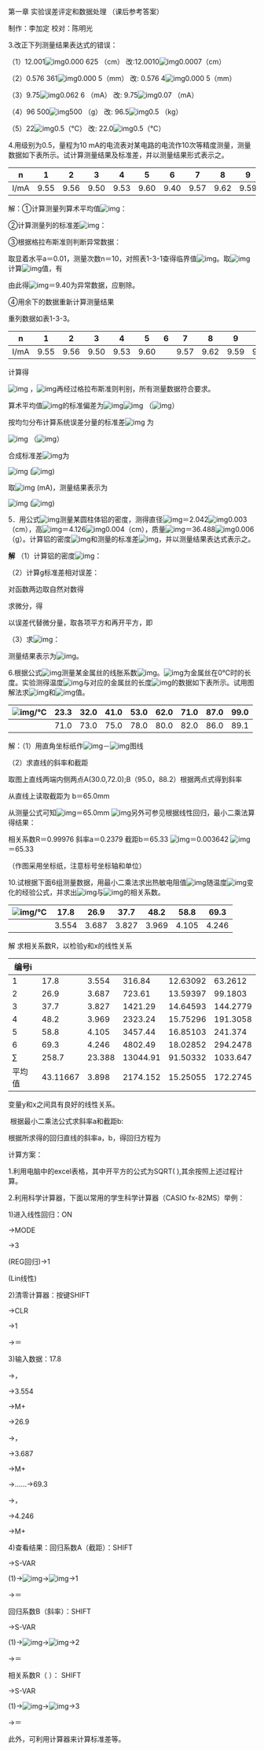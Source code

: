 第一章 实验误差评定和数据处理 （课后参考答案）

制作：李加定  校对：陈明光

3.改正下列测量结果表达式的错误：

（1）12.001![img](https://wkrtcs.bdimg.com/rtcs/image?w=17&md5sum=1ab9f4d4adfa38e01060723dc51718b1&sign=c0408f0664&rtcs_flag=2&rtcs_ver=4&l=webapp&bucketNum=384&ipr=%7B%22c%22%3A%22dc9505c7e13e00185dcfcdc9e311fbfc.png%22%2C%22h%22%3A%2220%22%2C%22oriType%22%3A%22equation%22%2C%22t%22%3A%22img%22%2C%22w%22%3A%2217%22%7D)0.000 625 （cm）            改:12.0010![img](https://wkrtcs.bdimg.com/rtcs/image?w=17&md5sum=1ab9f4d4adfa38e01060723dc51718b1&sign=c0408f0664&rtcs_flag=2&rtcs_ver=4&l=webapp&bucketNum=384&ipr=%7B%22c%22%3A%22dc9505c7e13e00185dcfcdc9e311fbfc.png%22%2C%22h%22%3A%2220%22%2C%22oriType%22%3A%22equation%22%2C%22t%22%3A%22img%22%2C%22w%22%3A%2217%22%7D)0.0007（cm）

（2）0.576 361![img](https://wkrtcs.bdimg.com/rtcs/image?w=17&md5sum=1ab9f4d4adfa38e01060723dc51718b1&sign=c0408f0664&rtcs_flag=2&rtcs_ver=4&l=webapp&bucketNum=384&ipr=%7B%22c%22%3A%22dc9505c7e13e00185dcfcdc9e311fbfc.png%22%2C%22h%22%3A%2220%22%2C%22oriType%22%3A%22equation%22%2C%22t%22%3A%22img%22%2C%22w%22%3A%2217%22%7D)0.000 5（mm）            改: 0.576 4![img](https://wkrtcs.bdimg.com/rtcs/image?w=17&md5sum=1ab9f4d4adfa38e01060723dc51718b1&sign=c0408f0664&rtcs_flag=2&rtcs_ver=4&l=webapp&bucketNum=384&ipr=%7B%22c%22%3A%22dc9505c7e13e00185dcfcdc9e311fbfc.png%22%2C%22h%22%3A%2220%22%2C%22oriType%22%3A%22equation%22%2C%22t%22%3A%22img%22%2C%22w%22%3A%2217%22%7D)0.000 5（mm）

（3）9.75![img](https://wkrtcs.bdimg.com/rtcs/image?w=17&md5sum=1ab9f4d4adfa38e01060723dc51718b1&sign=c0408f0664&rtcs_flag=2&rtcs_ver=4&l=webapp&bucketNum=384&ipr=%7B%22c%22%3A%22dc9505c7e13e00185dcfcdc9e311fbfc.png%22%2C%22h%22%3A%2220%22%2C%22oriType%22%3A%22equation%22%2C%22t%22%3A%22img%22%2C%22w%22%3A%2217%22%7D)0.062 6 （mA）                改: 9.75![img](https://wkrtcs.bdimg.com/rtcs/image?w=17&md5sum=1ab9f4d4adfa38e01060723dc51718b1&sign=c0408f0664&rtcs_flag=2&rtcs_ver=4&l=webapp&bucketNum=384&ipr=%7B%22c%22%3A%22dc9505c7e13e00185dcfcdc9e311fbfc.png%22%2C%22h%22%3A%2220%22%2C%22oriType%22%3A%22equation%22%2C%22t%22%3A%22img%22%2C%22w%22%3A%2217%22%7D)0.07 （mA）

（4）96 500![img](https://wkrtcs.bdimg.com/rtcs/image?w=17&md5sum=1ab9f4d4adfa38e01060723dc51718b1&sign=c0408f0664&rtcs_flag=2&rtcs_ver=4&l=webapp&bucketNum=384&ipr=%7B%22c%22%3A%22dc9505c7e13e00185dcfcdc9e311fbfc.png%22%2C%22h%22%3A%2220%22%2C%22oriType%22%3A%22equation%22%2C%22t%22%3A%22img%22%2C%22w%22%3A%2217%22%7D)500 （g）                   改: 96.5![img](https://wkrtcs.bdimg.com/rtcs/image?w=17&md5sum=1ab9f4d4adfa38e01060723dc51718b1&sign=c0408f0664&rtcs_flag=2&rtcs_ver=4&l=webapp&bucketNum=384&ipr=%7B%22c%22%3A%22dc9505c7e13e00185dcfcdc9e311fbfc.png%22%2C%22h%22%3A%2220%22%2C%22oriType%22%3A%22equation%22%2C%22t%22%3A%22img%22%2C%22w%22%3A%2217%22%7D)0.5 （kg）

（5）22![img](https://wkrtcs.bdimg.com/rtcs/image?w=17&md5sum=1ab9f4d4adfa38e01060723dc51718b1&sign=c0408f0664&rtcs_flag=2&rtcs_ver=4&l=webapp&bucketNum=384&ipr=%7B%22c%22%3A%22dc9505c7e13e00185dcfcdc9e311fbfc.png%22%2C%22h%22%3A%2220%22%2C%22oriType%22%3A%22equation%22%2C%22t%22%3A%22img%22%2C%22w%22%3A%2217%22%7D)0.5（℃）                       改: 22.0![img](https://wkrtcs.bdimg.com/rtcs/image?w=17&md5sum=1ab9f4d4adfa38e01060723dc51718b1&sign=c0408f0664&rtcs_flag=2&rtcs_ver=4&l=webapp&bucketNum=384&ipr=%7B%22c%22%3A%22dc9505c7e13e00185dcfcdc9e311fbfc.png%22%2C%22h%22%3A%2220%22%2C%22oriType%22%3A%22equation%22%2C%22t%22%3A%22img%22%2C%22w%22%3A%2217%22%7D)0.5（℃）

4.用级别为0.5，量程为10 mA的电流表对某电路的电流作10次等精度测量，测量数据如下表所示。试计算测量结果及标准差，并以测量结果形式表示之。

| n    | 1    | 2    | 3    | 4    | 5    | 6    | 7    | 8    | 9    | 10   |
| ---- | ---- | ---- | ---- | ---- | ---- | ---- | ---- | ---- | ---- | ---- |
| I/mA | 9.55 | 9.56 | 9.50 | 9.53 | 9.60 | 9.40 | 9.57 | 9.62 | 9.59 | 9.56 |

解：①计算测量列算术平均值![img](https://wkrtcs.bdimg.com/rtcs/image?w=12&md5sum=1ab9f4d4adfa38e01060723dc51718b1&sign=c0408f0664&rtcs_flag=2&rtcs_ver=4&l=webapp&bucketNum=384&ipr=%7B%22c%22%3A%22b57dddc7cafee5e12e59c8bf4f243a74.png%22%2C%22h%22%3A%2228%22%2C%22oriType%22%3A%22equation%22%2C%22t%22%3A%22img%22%2C%22w%22%3A%2212%22%7D)：

②计算测量列的标准差![img](https://wkrtcs.bdimg.com/rtcs/image?w=20&md5sum=1ab9f4d4adfa38e01060723dc51718b1&sign=c0408f0664&rtcs_flag=2&rtcs_ver=4&l=webapp&bucketNum=384&ipr=%7B%22c%22%3A%22a9c9fa19eb6cd57e952e0bd63d6d6a31.png%22%2C%22h%22%3A%2223%22%2C%22oriType%22%3A%22equation%22%2C%22t%22%3A%22img%22%2C%22w%22%3A%2220%22%7D)：

③根据格拉布斯准则判断异常数据：

取显着水平a＝0.01，测量次数n＝10，对照表1-3-1查得临界值![img](https://wkrtcs.bdimg.com/rtcs/image?w=171&md5sum=1ab9f4d4adfa38e01060723dc51718b1&sign=c0408f0664&rtcs_flag=2&rtcs_ver=4&l=webapp&bucketNum=384&ipr=%7B%22c%22%3A%2216254a546904f5955664f3ba00c2e92c.png%22%2C%22h%22%3A%2227%22%2C%22oriType%22%3A%22equation%22%2C%22t%22%3A%22img%22%2C%22w%22%3A%22171%22%7D)。取![img](https://wkrtcs.bdimg.com/rtcs/image?w=56&md5sum=1ab9f4d4adfa38e01060723dc51718b1&sign=c0408f0664&rtcs_flag=2&rtcs_ver=4&l=webapp&bucketNum=384&ipr=%7B%22c%22%3A%2257e361aec33cc2de362d32ce2e8a9a1b.png%22%2C%22h%22%3A%2223%22%2C%22oriType%22%3A%22equation%22%2C%22t%22%3A%22img%22%2C%22w%22%3A%2256%22%7D)计算![img](https://wkrtcs.bdimg.com/rtcs/image?w=19&md5sum=1ab9f4d4adfa38e01060723dc51718b1&sign=c0408f0664&rtcs_flag=2&rtcs_ver=4&l=webapp&bucketNum=384&ipr=%7B%22c%22%3A%228a063395ded15845176d0b1e07824cbf.png%22%2C%22h%22%3A%2227%22%2C%22oriType%22%3A%22equation%22%2C%22t%22%3A%22img%22%2C%22w%22%3A%2219%22%7D)值，有

由此得![img](https://wkrtcs.bdimg.com/rtcs/image?w=18&md5sum=1ab9f4d4adfa38e01060723dc51718b1&sign=c0408f0664&rtcs_flag=2&rtcs_ver=4&l=webapp&bucketNum=384&ipr=%7B%22c%22%3A%221fca27f49e801296b159c9c545e55401.png%22%2C%22h%22%3A%2223%22%2C%22oriType%22%3A%22equation%22%2C%22t%22%3A%22img%22%2C%22w%22%3A%2218%22%7D)＝9.40为异常数据，应剔除。

④用余下的数据重新计算测量结果

重列数据如表1-3-3。

| n    | 1    | 2    | 3    | 4    | 5    | 6    | 7    | 8    | 9    | 10   |
| ---- | ---- | ---- | ---- | ---- | ---- | ---- | ---- | ---- | ---- | ---- |
| I/mA | 9.55 | 9.56 | 9.50 | 9.53 | 9.60 |      | 9.57 | 9.62 | 9.59 | 9.56 |

计算得

![img](https://wkrtcs.bdimg.com/rtcs/image?w=218&md5sum=1ab9f4d4adfa38e01060723dc51718b1&sign=c0408f0664&rtcs_flag=2&rtcs_ver=4&l=webapp&bucketNum=384&ipr=%7B%22c%22%3A%22651cdc8ad23bf7f800950e09840e9bbe.png%22%2C%22h%22%3A%2268%22%2C%22oriType%22%3A%22equation%22%2C%22t%22%3A%22img%22%2C%22w%22%3A%22218%22%7D)  ，![img](https://wkrtcs.bdimg.com/rtcs/image?w=256&md5sum=1ab9f4d4adfa38e01060723dc51718b1&sign=c0408f0664&rtcs_flag=2&rtcs_ver=4&l=webapp&bucketNum=384&ipr=%7B%22c%22%3A%2221ccf3c4940083db07a9278a64b6e5f2.png%22%2C%22h%22%3A%22109%22%2C%22oriType%22%3A%22equation%22%2C%22t%22%3A%22img%22%2C%22w%22%3A%22256%22%7D)再经过格拉布斯准则判别，所有测量数据符合要求。

算术平均值![img](https://wkrtcs.bdimg.com/rtcs/image?w=12&md5sum=1ab9f4d4adfa38e01060723dc51718b1&sign=c0408f0664&rtcs_flag=2&rtcs_ver=4&l=webapp&bucketNum=384&ipr=%7B%22c%22%3A%22b57dddc7cafee5e12e59c8bf4f243a74.png%22%2C%22h%22%3A%2228%22%2C%22oriType%22%3A%22equation%22%2C%22t%22%3A%22img%22%2C%22w%22%3A%2212%22%7D)的标准偏差为![img](https://wkrtcs.bdimg.com/rtcs/image?w=21&md5sum=1ab9f4d4adfa38e01060723dc51718b1&sign=c0408f0664&rtcs_flag=2&rtcs_ver=4&l=webapp&bucketNum=384&ipr=%7B%22c%22%3A%22a4e6039800c0b247bc78ee3f427cd7de.png%22%2C%22h%22%3A%2223%22%2C%22oriType%22%3A%22equation%22%2C%22t%22%3A%22img%22%2C%22w%22%3A%2221%22%7D)![img](https://wkrtcs.bdimg.com/rtcs/image?w=246&md5sum=1ab9f4d4adfa38e01060723dc51718b1&sign=c0408f0664&rtcs_flag=2&rtcs_ver=4&l=webapp&bucketNum=384&ipr=%7B%22c%22%3A%2291268a396354b60aa9164dbc69b2bc30.png%22%2C%22h%22%3A%2257%22%2C%22oriType%22%3A%22equation%22%2C%22t%22%3A%22img%22%2C%22w%22%3A%22246%22%7D) （![img](https://wkrtcs.bdimg.com/rtcs/image?w=33&md5sum=1ab9f4d4adfa38e01060723dc51718b1&sign=c0408f0664&rtcs_flag=2&rtcs_ver=4&l=webapp&bucketNum=384&ipr=%7B%22c%22%3A%223ebf137d2093b3598239304dffb44280.png%22%2C%22h%22%3A%2220%22%2C%22oriType%22%3A%22equation%22%2C%22t%22%3A%22img%22%2C%22w%22%3A%2233%22%7D)）

按均匀分布计算系统误差分量的标准差![img](https://wkrtcs.bdimg.com/rtcs/image?w=28&md5sum=1ab9f4d4adfa38e01060723dc51718b1&sign=c0408f0664&rtcs_flag=2&rtcs_ver=4&l=webapp&bucketNum=384&ipr=%7B%22c%22%3A%227a0a6338565470deb3aedf72df24e46d.png%22%2C%22h%22%3A%2224%22%2C%22oriType%22%3A%22equation%22%2C%22t%22%3A%22img%22%2C%22w%22%3A%2228%22%7D) 为

![img](https://wkrtcs.bdimg.com/rtcs/image?w=203&md5sum=1ab9f4d4adfa38e01060723dc51718b1&sign=c0408f0664&rtcs_flag=2&rtcs_ver=4&l=webapp&bucketNum=384&ipr=%7B%22c%22%3A%22450dec7d58227ce127cd5aacb1c64c66.png%22%2C%22h%22%3A%2257%22%2C%22oriType%22%3A%22equation%22%2C%22t%22%3A%22img%22%2C%22w%22%3A%22203%22%7D) （![img](https://wkrtcs.bdimg.com/rtcs/image?w=33&md5sum=1ab9f4d4adfa38e01060723dc51718b1&sign=c0408f0664&rtcs_flag=2&rtcs_ver=4&l=webapp&bucketNum=384&ipr=%7B%22c%22%3A%223ebf137d2093b3598239304dffb44280.png%22%2C%22h%22%3A%2220%22%2C%22oriType%22%3A%22equation%22%2C%22t%22%3A%22img%22%2C%22w%22%3A%2233%22%7D)）

合成标准差![img](https://wkrtcs.bdimg.com/rtcs/image?w=15&md5sum=1ab9f4d4adfa38e01060723dc51718b1&sign=c0408f0664&rtcs_flag=2&rtcs_ver=4&l=webapp&bucketNum=384&ipr=%7B%22c%22%3A%223122c41ebe889f745cb9bbe1c92165c3.png%22%2C%22h%22%3A%2220%22%2C%22oriType%22%3A%22equation%22%2C%22t%22%3A%22img%22%2C%22w%22%3A%2215%22%7D)为

![img](https://wkrtcs.bdimg.com/rtcs/image?w=175&md5sum=1ab9f4d4adfa38e01060723dc51718b1&sign=c0408f0664&rtcs_flag=2&rtcs_ver=4&l=webapp&bucketNum=384&ipr=%7B%22c%22%3A%22508db626d39703b4a2d1f4c337e1863d.png%22%2C%22h%22%3A%2230%22%2C%22oriType%22%3A%22equation%22%2C%22t%22%3A%22img%22%2C%22w%22%3A%22175%22%7D) (![img](https://wkrtcs.bdimg.com/rtcs/image?w=33&md5sum=1ab9f4d4adfa38e01060723dc51718b1&sign=c0408f0664&rtcs_flag=2&rtcs_ver=4&l=webapp&bucketNum=384&ipr=%7B%22c%22%3A%223ebf137d2093b3598239304dffb44280.png%22%2C%22h%22%3A%2220%22%2C%22oriType%22%3A%22equation%22%2C%22t%22%3A%22img%22%2C%22w%22%3A%2233%22%7D))

取![img](https://wkrtcs.bdimg.com/rtcs/image?w=72&md5sum=1ab9f4d4adfa38e01060723dc51718b1&sign=c0408f0664&rtcs_flag=2&rtcs_ver=4&l=webapp&bucketNum=384&ipr=%7B%22c%22%3A%22adc84a2b94562a3ad721c38c982008ec.png%22%2C%22h%22%3A%2220%22%2C%22oriType%22%3A%22equation%22%2C%22t%22%3A%22img%22%2C%22w%22%3A%2272%22%7D) (mA)，测量结果表示为

![img](https://wkrtcs.bdimg.com/rtcs/image?w=185&md5sum=1ab9f4d4adfa38e01060723dc51718b1&sign=c0408f0664&rtcs_flag=2&rtcs_ver=4&l=webapp&bucketNum=384&ipr=%7B%22c%22%3A%22c85faa554dfe140436d879a16f2c6214.png%22%2C%22h%22%3A%2228%22%2C%22oriType%22%3A%22equation%22%2C%22t%22%3A%22img%22%2C%22w%22%3A%22185%22%7D) (![img](https://wkrtcs.bdimg.com/rtcs/image?w=33&md5sum=1ab9f4d4adfa38e01060723dc51718b1&sign=c0408f0664&rtcs_flag=2&rtcs_ver=4&l=webapp&bucketNum=384&ipr=%7B%22c%22%3A%223ebf137d2093b3598239304dffb44280.png%22%2C%22h%22%3A%2220%22%2C%22oriType%22%3A%22equation%22%2C%22t%22%3A%22img%22%2C%22w%22%3A%2233%22%7D))

5．用公式![img](https://wkrtcs.bdimg.com/rtcs/image?w=76&md5sum=1ab9f4d4adfa38e01060723dc51718b1&sign=c0408f0664&rtcs_flag=2&rtcs_ver=4&l=webapp&bucketNum=384&ipr=%7B%22c%22%3A%22a04979ed47076732bfc990550e5740e6.png%22%2C%22h%22%3A%2246%22%2C%22oriType%22%3A%22equation%22%2C%22t%22%3A%22img%22%2C%22w%22%3A%2276%22%7D)测量某圆柱体铝的密度，测得直径![img](https://wkrtcs.bdimg.com/rtcs/image?w=14&md5sum=1ab9f4d4adfa38e01060723dc51718b1&sign=c0408f0664&rtcs_flag=2&rtcs_ver=4&l=webapp&bucketNum=384&ipr=%7B%22c%22%3A%228277e0910d750195b448797616e091ad.png%22%2C%22h%22%3A%2220%22%2C%22oriType%22%3A%22equation%22%2C%22t%22%3A%22img%22%2C%22w%22%3A%2214%22%7D)＝2.042![img](https://wkrtcs.bdimg.com/rtcs/image?w=17&md5sum=1ab9f4d4adfa38e01060723dc51718b1&sign=c0408f0664&rtcs_flag=2&rtcs_ver=4&l=webapp&bucketNum=384&ipr=%7B%22c%22%3A%22dc9505c7e13e00185dcfcdc9e311fbfc.png%22%2C%22h%22%3A%2220%22%2C%22oriType%22%3A%22equation%22%2C%22t%22%3A%22img%22%2C%22w%22%3A%2217%22%7D)0.003（cm），高![img](https://wkrtcs.bdimg.com/rtcs/image?w=14&md5sum=1ab9f4d4adfa38e01060723dc51718b1&sign=c0408f0664&rtcs_flag=2&rtcs_ver=4&l=webapp&bucketNum=384&ipr=%7B%22c%22%3A%222510c39011c5be704182423e3a695e91.png%22%2C%22h%22%3A%2220%22%2C%22oriType%22%3A%22equation%22%2C%22t%22%3A%22img%22%2C%22w%22%3A%2214%22%7D)＝4.126![img](https://wkrtcs.bdimg.com/rtcs/image?w=17&md5sum=1ab9f4d4adfa38e01060723dc51718b1&sign=c0408f0664&rtcs_flag=2&rtcs_ver=4&l=webapp&bucketNum=384&ipr=%7B%22c%22%3A%22dc9505c7e13e00185dcfcdc9e311fbfc.png%22%2C%22h%22%3A%2220%22%2C%22oriType%22%3A%22equation%22%2C%22t%22%3A%22img%22%2C%22w%22%3A%2217%22%7D)0.004（cm），质量![img](https://wkrtcs.bdimg.com/rtcs/image?w=19&md5sum=1ab9f4d4adfa38e01060723dc51718b1&sign=c0408f0664&rtcs_flag=2&rtcs_ver=4&l=webapp&bucketNum=384&ipr=%7B%22c%22%3A%226f8f57715090da2632453988d9a1501b.png%22%2C%22h%22%3A%2220%22%2C%22oriType%22%3A%22equation%22%2C%22t%22%3A%22img%22%2C%22w%22%3A%2219%22%7D)＝36.488![img](https://wkrtcs.bdimg.com/rtcs/image?w=17&md5sum=1ab9f4d4adfa38e01060723dc51718b1&sign=c0408f0664&rtcs_flag=2&rtcs_ver=4&l=webapp&bucketNum=384&ipr=%7B%22c%22%3A%22dc9505c7e13e00185dcfcdc9e311fbfc.png%22%2C%22h%22%3A%2220%22%2C%22oriType%22%3A%22equation%22%2C%22t%22%3A%22img%22%2C%22w%22%3A%2217%22%7D)0.006（g）。计算铝的密度![img](https://wkrtcs.bdimg.com/rtcs/image?w=14&md5sum=1ab9f4d4adfa38e01060723dc51718b1&sign=c0408f0664&rtcs_flag=2&rtcs_ver=4&l=webapp&bucketNum=384&ipr=%7B%22c%22%3A%221af91fb19f8f622aa9ec8998986a6bf9.png%22%2C%22h%22%3A%2220%22%2C%22oriType%22%3A%22equation%22%2C%22t%22%3A%22img%22%2C%22w%22%3A%2214%22%7D)和测量的标准差![img](https://wkrtcs.bdimg.com/rtcs/image?w=24&md5sum=1ab9f4d4adfa38e01060723dc51718b1&sign=c0408f0664&rtcs_flag=2&rtcs_ver=4&l=webapp&bucketNum=384&ipr=%7B%22c%22%3A%2285dc60b86b61c05d95e9330f3781f119.png%22%2C%22h%22%3A%2224%22%2C%22oriType%22%3A%22equation%22%2C%22t%22%3A%22img%22%2C%22w%22%3A%2224%22%7D)，并以测量结果表达式表示之。

**解**  （1）计算铝的密度![img](https://wkrtcs.bdimg.com/rtcs/image?w=14&md5sum=1ab9f4d4adfa38e01060723dc51718b1&sign=c0408f0664&rtcs_flag=2&rtcs_ver=4&l=webapp&bucketNum=384&ipr=%7B%22c%22%3A%221af91fb19f8f622aa9ec8998986a6bf9.png%22%2C%22h%22%3A%2220%22%2C%22oriType%22%3A%22equation%22%2C%22t%22%3A%22img%22%2C%22w%22%3A%2214%22%7D)：

（2）计算g标准差相对误差：

对函数两边取自然对数得

求微分，得

以误差代替微分量，取各项平方和再开平方，即

（3）求![img](https://wkrtcs.bdimg.com/rtcs/image?w=23&md5sum=1ab9f4d4adfa38e01060723dc51718b1&sign=c0408f0664&rtcs_flag=2&rtcs_ver=4&l=webapp&bucketNum=384&ipr=%7B%22c%22%3A%22758b985b6fc3812839cd0a65ce3eed2b.png%22%2C%22h%22%3A%2224%22%2C%22oriType%22%3A%22equation%22%2C%22t%22%3A%22img%22%2C%22w%22%3A%2223%22%7D)：

测量结果表示为![img](https://wkrtcs.bdimg.com/rtcs/image?w=262&md5sum=1ab9f4d4adfa38e01060723dc51718b1&sign=c0408f0664&rtcs_flag=2&rtcs_ver=4&l=webapp&bucketNum=384&ipr=%7B%22c%22%3A%22481e0ed372e850151332f31d35cc7043.png%22%2C%22h%22%3A%2225%22%2C%22oriType%22%3A%22equation%22%2C%22t%22%3A%22img%22%2C%22w%22%3A%22262%22%7D)。

6.根据公式![img](https://wkrtcs.bdimg.com/rtcs/image?w=121&md5sum=1ab9f4d4adfa38e01060723dc51718b1&sign=c0408f0664&rtcs_flag=2&rtcs_ver=4&l=webapp&bucketNum=384&ipr=%7B%22c%22%3A%22ca04957206e75a50bb19a96b44005b2f.png%22%2C%22h%22%3A%2223%22%2C%22oriType%22%3A%22equation%22%2C%22t%22%3A%22img%22%2C%22w%22%3A%22121%22%7D)测量某金属丝的线胀系数![img](https://wkrtcs.bdimg.com/rtcs/image?w=15&md5sum=1ab9f4d4adfa38e01060723dc51718b1&sign=c0408f0664&rtcs_flag=2&rtcs_ver=4&l=webapp&bucketNum=384&ipr=%7B%22c%22%3A%22ab410a966ac148e9b78c65c6cdf301fd.png%22%2C%22h%22%3A%2220%22%2C%22oriType%22%3A%22equation%22%2C%22t%22%3A%22img%22%2C%22w%22%3A%2215%22%7D)。![img](https://wkrtcs.bdimg.com/rtcs/image?w=17&md5sum=1ab9f4d4adfa38e01060723dc51718b1&sign=c0408f0664&rtcs_flag=2&rtcs_ver=4&l=webapp&bucketNum=384&ipr=%7B%22c%22%3A%2236b8d268d23f69d511cb24f2e295212d.png%22%2C%22h%22%3A%2223%22%2C%22oriType%22%3A%22equation%22%2C%22t%22%3A%22img%22%2C%22w%22%3A%2217%22%7D)为金属丝在0℃时的长度。实验测得温度![img](https://wkrtcs.bdimg.com/rtcs/image?w=15&md5sum=1ab9f4d4adfa38e01060723dc51718b1&sign=c0408f0664&rtcs_flag=2&rtcs_ver=4&l=webapp&bucketNum=384&ipr=%7B%22c%22%3A%22b9ece18c950afbfa6b0fdbfa4ff731d3.png%22%2C%22h%22%3A%2220%22%2C%22oriType%22%3A%22equation%22%2C%22t%22%3A%22img%22%2C%22w%22%3A%2215%22%7D)与对应的金属丝的长度![img](https://wkrtcs.bdimg.com/rtcs/image?w=18&md5sum=1ab9f4d4adfa38e01060723dc51718b1&sign=c0408f0664&rtcs_flag=2&rtcs_ver=4&l=webapp&bucketNum=384&ipr=%7B%22c%22%3A%22980bde7ee900ce37a5f45c8b0957ba25.png%22%2C%22h%22%3A%2223%22%2C%22oriType%22%3A%22equation%22%2C%22t%22%3A%22img%22%2C%22w%22%3A%2218%22%7D)的数据如下表所示。试用图解法求![img](https://wkrtcs.bdimg.com/rtcs/image?w=15&md5sum=1ab9f4d4adfa38e01060723dc51718b1&sign=c0408f0664&rtcs_flag=2&rtcs_ver=4&l=webapp&bucketNum=384&ipr=%7B%22c%22%3A%22ab410a966ac148e9b78c65c6cdf301fd.png%22%2C%22h%22%3A%2220%22%2C%22oriType%22%3A%22equation%22%2C%22t%22%3A%22img%22%2C%22w%22%3A%2215%22%7D)和![img](https://wkrtcs.bdimg.com/rtcs/image?w=17&md5sum=1ab9f4d4adfa38e01060723dc51718b1&sign=c0408f0664&rtcs_flag=2&rtcs_ver=4&l=webapp&bucketNum=384&ipr=%7B%22c%22%3A%2236b8d268d23f69d511cb24f2e295212d.png%22%2C%22h%22%3A%2223%22%2C%22oriType%22%3A%22equation%22%2C%22t%22%3A%22img%22%2C%22w%22%3A%2217%22%7D)值。

| ![img](https://wkrtcs.bdimg.com/rtcs/image?w=15&md5sum=1ab9f4d4adfa38e01060723dc51718b1&sign=c0408f0664&rtcs_flag=2&rtcs_ver=4&l=webapp&bucketNum=384&ipr=%7B%22c%22%3A%22b9ece18c950afbfa6b0fdbfa4ff731d3.png%22%2C%22h%22%3A%2220%22%2C%22oriType%22%3A%22equation%22%2C%22t%22%3A%22img%22%2C%22w%22%3A%2215%22%7D)/℃ | 23.3 | 32.0 | 41.0 | 53.0 | 62.0 | 71.0 | 87.0 | 99.0 |
| ------------------------------------------------------------ | ---- | ---- | ---- | ---- | ---- | ---- | ---- | ---- |
|                                                              | 71.0 | 73.0 | 75.0 | 78.0 | 80.0 | 82.0 | 86.0 | 89.1 |

解：（1）用直角坐标纸作![img](https://wkrtcs.bdimg.com/rtcs/image?w=18&md5sum=1ab9f4d4adfa38e01060723dc51718b1&sign=c0408f0664&rtcs_flag=2&rtcs_ver=4&l=webapp&bucketNum=384&ipr=%7B%22c%22%3A%22980bde7ee900ce37a5f45c8b0957ba25.png%22%2C%22h%22%3A%2223%22%2C%22oriType%22%3A%22equation%22%2C%22t%22%3A%22img%22%2C%22w%22%3A%2218%22%7D)－![img](https://wkrtcs.bdimg.com/rtcs/image?w=15&md5sum=1ab9f4d4adfa38e01060723dc51718b1&sign=c0408f0664&rtcs_flag=2&rtcs_ver=4&l=webapp&bucketNum=384&ipr=%7B%22c%22%3A%22b9ece18c950afbfa6b0fdbfa4ff731d3.png%22%2C%22h%22%3A%2220%22%2C%22oriType%22%3A%22equation%22%2C%22t%22%3A%22img%22%2C%22w%22%3A%2215%22%7D)图线

（2）求直线的斜率和截距

取图上直线两端内侧两点A(30.0,72.0);B（95.0，88.2）根据两点式得到斜率

从直线上读取截距为   b＝65.0mm

从测量公式可知![img](https://wkrtcs.bdimg.com/rtcs/image?w=17&md5sum=1ab9f4d4adfa38e01060723dc51718b1&sign=c0408f0664&rtcs_flag=2&rtcs_ver=4&l=webapp&bucketNum=384&ipr=%7B%22c%22%3A%2236b8d268d23f69d511cb24f2e295212d.png%22%2C%22h%22%3A%2223%22%2C%22oriType%22%3A%22equation%22%2C%22t%22%3A%22img%22%2C%22w%22%3A%2217%22%7D)＝65.0mm      ![img](https://wkrtcs.bdimg.com/rtcs/image?w=276&md5sum=1ab9f4d4adfa38e01060723dc51718b1&sign=c0408f0664&rtcs_flag=2&rtcs_ver=4&l=webapp&bucketNum=384&ipr=%7B%22c%22%3A%22b0e171db009949e57a6b3a0a0531c092.png%22%2C%22h%22%3A%2246%22%2C%22oriType%22%3A%22equation%22%2C%22t%22%3A%22img%22%2C%22w%22%3A%22276%22%7D)另外可参见根据线性回归，最小二乘法算得结果：

相关系数R＝0.99976  斜率a＝0.2379  截距b＝65.33  ![img](https://wkrtcs.bdimg.com/rtcs/image?w=15&md5sum=1ab9f4d4adfa38e01060723dc51718b1&sign=c0408f0664&rtcs_flag=2&rtcs_ver=4&l=webapp&bucketNum=384&ipr=%7B%22c%22%3A%22ab410a966ac148e9b78c65c6cdf301fd.png%22%2C%22h%22%3A%2220%22%2C%22oriType%22%3A%22equation%22%2C%22t%22%3A%22img%22%2C%22w%22%3A%2215%22%7D)＝0.003642 ![img](https://wkrtcs.bdimg.com/rtcs/image?w=17&md5sum=1ab9f4d4adfa38e01060723dc51718b1&sign=c0408f0664&rtcs_flag=2&rtcs_ver=4&l=webapp&bucketNum=384&ipr=%7B%22c%22%3A%2236b8d268d23f69d511cb24f2e295212d.png%22%2C%22h%22%3A%2223%22%2C%22oriType%22%3A%22equation%22%2C%22t%22%3A%22img%22%2C%22w%22%3A%2217%22%7D)＝65.33

（作图采用坐标纸，注意标号坐标轴和单位）

10.试根据下面6组测量数据，用最小二乘法求出热敏电阻值![img](https://wkrtcs.bdimg.com/rtcs/image?w=25&md5sum=1ab9f4d4adfa38e01060723dc51718b1&sign=c0408f0664&rtcs_flag=2&rtcs_ver=4&l=webapp&bucketNum=384&ipr=%7B%22c%22%3A%22a59527f2dd57ac008cc0d77748fa640a.png%22%2C%22h%22%3A%2223%22%2C%22oriType%22%3A%22equation%22%2C%22t%22%3A%22img%22%2C%22w%22%3A%2225%22%7D)随温度![img](https://wkrtcs.bdimg.com/rtcs/image?w=15&md5sum=1ab9f4d4adfa38e01060723dc51718b1&sign=c0408f0664&rtcs_flag=2&rtcs_ver=4&l=webapp&bucketNum=384&ipr=%7B%22c%22%3A%22b9ece18c950afbfa6b0fdbfa4ff731d3.png%22%2C%22h%22%3A%2220%22%2C%22oriType%22%3A%22equation%22%2C%22t%22%3A%22img%22%2C%22w%22%3A%2215%22%7D)变化的经验公式，并求出![img](https://wkrtcs.bdimg.com/rtcs/image?w=25&md5sum=1ab9f4d4adfa38e01060723dc51718b1&sign=c0408f0664&rtcs_flag=2&rtcs_ver=4&l=webapp&bucketNum=384&ipr=%7B%22c%22%3A%22a59527f2dd57ac008cc0d77748fa640a.png%22%2C%22h%22%3A%2223%22%2C%22oriType%22%3A%22equation%22%2C%22t%22%3A%22img%22%2C%22w%22%3A%2225%22%7D)与![img](https://wkrtcs.bdimg.com/rtcs/image?w=15&md5sum=1ab9f4d4adfa38e01060723dc51718b1&sign=c0408f0664&rtcs_flag=2&rtcs_ver=4&l=webapp&bucketNum=384&ipr=%7B%22c%22%3A%22b9ece18c950afbfa6b0fdbfa4ff731d3.png%22%2C%22h%22%3A%2220%22%2C%22oriType%22%3A%22equation%22%2C%22t%22%3A%22img%22%2C%22w%22%3A%2215%22%7D)的相关系数。

| ![img](https://wkrtcs.bdimg.com/rtcs/image?w=15&md5sum=1ab9f4d4adfa38e01060723dc51718b1&sign=c0408f0664&rtcs_flag=2&rtcs_ver=4&l=webapp&bucketNum=384&ipr=%7B%22c%22%3A%22b9ece18c950afbfa6b0fdbfa4ff731d3.png%22%2C%22h%22%3A%2220%22%2C%22oriType%22%3A%22equation%22%2C%22t%22%3A%22img%22%2C%22w%22%3A%2215%22%7D)/℃ | 17.8  | 26.9  | 37.7  | 48.2  | 58.8  | 69.3  |
| ------------------------------------------------------------ | ----- | ----- | ----- | ----- | ----- | ----- |
|                                                              | 3.554 | 3.687 | 3.827 | 3.969 | 4.105 | 4.246 |

解   求相关系数R，以检验y和x的线性关系

| 编号i  |          |        |          |          |          |
| ------ | -------- | ------ | -------- | -------- | -------- |
| 1      | 17.8     | 3.554  | 316.84   | 12.63092 | 63.2612  |
| 2      | 26.9     | 3.687  | 723.61   | 13.59397 | 99.1803  |
| 3      | 37.7     | 3.827  | 1421.29  | 14.64593 | 144.2779 |
| 4      | 48.2     | 3.969  | 2323.24  | 15.75296 | 191.3058 |
| 5      | 58.8     | 4.105  | 3457.44  | 16.85103 | 241.374  |
| 6      | 69.3     | 4.246  | 4802.49  | 18.02852 | 294.2478 |
| ∑      | 258.7    | 23.388 | 13044.91 | 91.50332 | 1033.647 |
| 平均值 | 43.11667 | 3.898  | 2174.152 | 15.25055 | 172.2745 |

变量y和x之间具有良好的线性关系。

​     根据最小二乘法公式求斜率a和截距b:

根据所求得的回归直线的斜率a，b，得回归方程为

计算方案：

1.利用电脑中的excel表格，其中开平方的公式为SQRT( ),其余按照上述过程计算。

2.利用科学计算器，下面以常用的学生科学计算器（CASIO fx-82MS）举例：

1)进入线性回归：ON

→MODE

→3

(REG回归)→1

(Lin线性)

2)清零计算器：按键SHIFT

→CLR

→1

→＝

3)输入数据：17.8

→，

→3.554

→M+

 →26.9

→，

→3.687

→M+

→……→69.3

→，

→4.246

→M+

4)查看结果：回归系数A（截距）：SHIFT

→S-VAR

(1)→![img](https://wkrtcs.bdimg.com/rtcs/image?w=18&md5sum=1ab9f4d4adfa38e01060723dc51718b1&sign=c0408f0664&rtcs_flag=2&rtcs_ver=4&l=webapp&bucketNum=384&ipr=%7B%22anchor%22%3A%7B%22pos_h_by%22%3A%22page%22%2C%22pos_v_by%22%3A%22page%22%7D%2C%22c%22%3A%22word%2Fmedia%2Fimage47.png%22%2C%22dataType%22%3A%22png%22%2C%22h%22%3A12%2C%22imgOriH%22%3A68%2C%22imgOriW%22%3A100%2C%22t%22%3A%22img%22%2C%22w%22%3A18%2C%22wrap-style%22%3A%22square%22%7D)→![img](https://wkrtcs.bdimg.com/rtcs/image?w=18&md5sum=1ab9f4d4adfa38e01060723dc51718b1&sign=c0408f0664&rtcs_flag=2&rtcs_ver=4&l=webapp&bucketNum=384&ipr=%7B%22anchor%22%3A%7B%22pos_h_by%22%3A%22page%22%2C%22pos_v_by%22%3A%22page%22%7D%2C%22c%22%3A%22word%2Fmedia%2Fimage47.png%22%2C%22dataType%22%3A%22png%22%2C%22h%22%3A12%2C%22imgOriH%22%3A68%2C%22imgOriW%22%3A100%2C%22t%22%3A%22img%22%2C%22w%22%3A18%2C%22wrap-style%22%3A%22square%22%7D)→1

→＝

回归系数B（斜率）：SHIFT

→S-VAR

(1)→![img](https://wkrtcs.bdimg.com/rtcs/image?w=18&md5sum=1ab9f4d4adfa38e01060723dc51718b1&sign=c0408f0664&rtcs_flag=2&rtcs_ver=4&l=webapp&bucketNum=384&ipr=%7B%22anchor%22%3A%7B%22pos_h_by%22%3A%22page%22%2C%22pos_v_by%22%3A%22page%22%7D%2C%22c%22%3A%22word%2Fmedia%2Fimage47.png%22%2C%22dataType%22%3A%22png%22%2C%22h%22%3A12%2C%22imgOriH%22%3A68%2C%22imgOriW%22%3A100%2C%22t%22%3A%22img%22%2C%22w%22%3A18%2C%22wrap-style%22%3A%22square%22%7D)→![img](https://wkrtcs.bdimg.com/rtcs/image?w=18&md5sum=1ab9f4d4adfa38e01060723dc51718b1&sign=c0408f0664&rtcs_flag=2&rtcs_ver=4&l=webapp&bucketNum=384&ipr=%7B%22anchor%22%3A%7B%22pos_h_by%22%3A%22page%22%2C%22pos_v_by%22%3A%22page%22%7D%2C%22c%22%3A%22word%2Fmedia%2Fimage47.png%22%2C%22dataType%22%3A%22png%22%2C%22h%22%3A12%2C%22imgOriH%22%3A68%2C%22imgOriW%22%3A100%2C%22t%22%3A%22img%22%2C%22w%22%3A18%2C%22wrap-style%22%3A%22square%22%7D)→2

→＝

相关系数R（   ）： SHIFT

→S-VAR

(1)→![img](https://wkrtcs.bdimg.com/rtcs/image?w=18&md5sum=1ab9f4d4adfa38e01060723dc51718b1&sign=c0408f0664&rtcs_flag=2&rtcs_ver=4&l=webapp&bucketNum=384&ipr=%7B%22anchor%22%3A%7B%22pos_h_by%22%3A%22page%22%2C%22pos_v_by%22%3A%22page%22%7D%2C%22c%22%3A%22word%2Fmedia%2Fimage47.png%22%2C%22dataType%22%3A%22png%22%2C%22h%22%3A12%2C%22imgOriH%22%3A68%2C%22imgOriW%22%3A100%2C%22t%22%3A%22img%22%2C%22w%22%3A18%2C%22wrap-style%22%3A%22square%22%7D)→![img](https://wkrtcs.bdimg.com/rtcs/image?w=18&md5sum=1ab9f4d4adfa38e01060723dc51718b1&sign=c0408f0664&rtcs_flag=2&rtcs_ver=4&l=webapp&bucketNum=384&ipr=%7B%22anchor%22%3A%7B%22pos_h_by%22%3A%22page%22%2C%22pos_v_by%22%3A%22page%22%7D%2C%22c%22%3A%22word%2Fmedia%2Fimage47.png%22%2C%22dataType%22%3A%22png%22%2C%22h%22%3A12%2C%22imgOriH%22%3A68%2C%22imgOriW%22%3A100%2C%22t%22%3A%22img%22%2C%22w%22%3A18%2C%22wrap-style%22%3A%22square%22%7D)→3

→＝

此外，可利用计算器来计算标准差等。